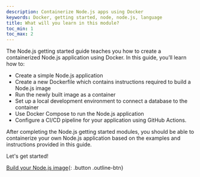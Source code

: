 ```yaml
---
description: Containerize Node.js apps using Docker
keywords: Docker, getting started, node, node.js, language
title: What will you learn in this module?
toc_min: 1
toc_max: 2
---
```


The Node.js getting started guide teaches you how to create a containerized Node.js application using Docker. In this guide, you’ll learn how to:

* Create a simple Node.js application
* Create a new Dockerfile which contains instructions required to build a Node.js image
* Run the newly built image as a container
* Set up a local development environment to connect a database to the container
* Use Docker Compose to run the Node.js application
* Configure a CI/CD pipeline for your application using GitHub Actions.

After completing the Node.js getting started modules, you should be able to containerize your own Node.js application based on the examples and instructions provided in this guide.

Let's get started!

[Build your Node.js image](build-images.md){: .button .outline-btn}

<br />

